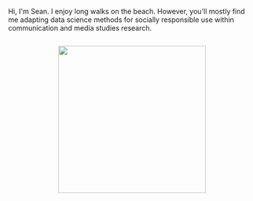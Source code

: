 
<!--
Welcome to my profile! 
-->
<div class="row">
  <div class="column">
    <p> Hi, I'm Sean. I enjoy long walks on the beach. However, you'll mostly find me adapting data science methods for socially responsible use within communication and media studies research. 
    </p>
</div>

  <div class="column">
    <p align="center">  
      <img src="https://user-images.githubusercontent.com/9055031/207847628-12d295de-e1da-42a7-8fc2-d5d6285552e6.gif" width="300" height="300">
    </p>
  </div>
</div>
